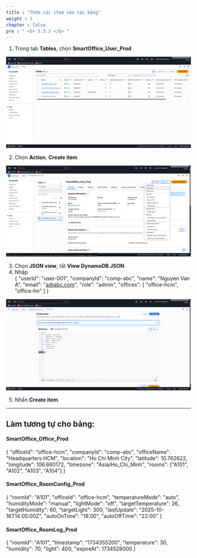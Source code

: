 ```yaml
---
title : "Thêm các item vào các bảng"
weight : 3
chapter : false
pre : " <b> 5.3.3 </b> "
---
```


1. Trong tab **Tables**, chọn **SmartOffice_User_Prod**

![DynamoDB 5](/images/5-workshop/5.3-DynamoDB/DynamoDB-5.png)

2. Chọn **Action**, **Create item**

![DynamoDB 10](/images/5-workshop/5.3-DynamoDB/DynamoDB-10.png)

3. Chọn **JSON view**, tắt **View DynamoDB JSON**  
4. Nhập  
{
"userId": "user-001",
"companyId": "comp-abc",
"name": "Nguyen Van A",
"email": "a@abc.com",
"role": "admin",
"offices": [
"office-hcm",
"office-hn"
]
}

![DynamoDB 11](/images/5-workshop/5.3-DynamoDB/DynamoDB-11.png)

5. Nhấn **Create item**

---

## Làm tương tự cho bảng:
#### SmartOffice_Office_Prod
{
"officeId": "office-hcm",
"companyId": "comp-abc",
"officeName": "Headquarters HCM",
"location": "Ho Chi Minh City",
"latitude": 10.762622,
"longitude": 106.660172,
"timezone": "Asia/Ho_Chi_Minh",
"rooms": ["A101", "A102", "A103", "A104"]
}


#### SmartOffice_RoomConfig_Prod
{
"roomId": "A101",
"officeId": "office-hcm",
"temperatureMode": "auto",
"humidityMode": "manual",
"lightMode": "off",
"targetTemperature": 26,
"targetHumidity": 60,
"targetLight": 300,
"lastUpdate": "2025-10-16T14:05:00Z",
"autoOnTime": "18:00",
"autoOffTime": "22:00"
}

#### SmartOffice_RoomLog_Prod
{
"roomId": "A101",
"timestamp": "1734355200",
"temperature": 30,
"humidity": 70,
"light": 400,
"expireAt": 1734528000
}

